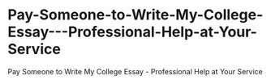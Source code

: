 # Pay-Someone-to-Write-My-College-Essay---Professional-Help-at-Your-Service
Pay Someone to Write My College Essay - Professional Help at Your Service
